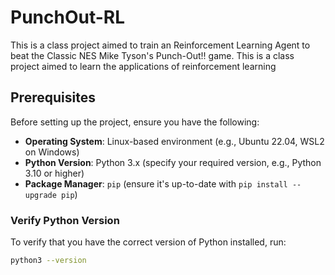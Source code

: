 # PunchOut-RL
This is a class project aimed to train an Reinforcement Learning Agent to beat the Classic NES Mike Tyson's Punch-Out!! game. This is a class project aimed to learn the applications of reinforcement learning

## Prerequisites

Before setting up the project, ensure you have the following:

- **Operating System**: Linux-based environment (e.g., Ubuntu 22.04, WSL2 on Windows)
- **Python Version**: Python 3.x (specify your required version, e.g., Python 3.10 or higher)
- **Package Manager**: `pip` (ensure it's up-to-date with `pip install --upgrade pip`)

### Verify Python Version

To verify that you have the correct version of Python installed, run:

```bash
python3 --version